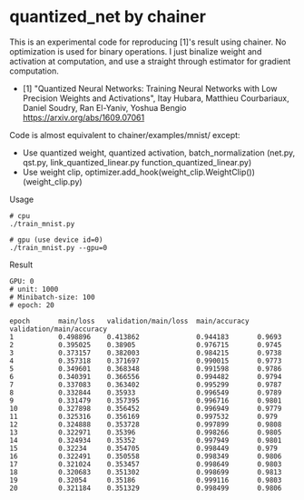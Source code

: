 # quantized_net by chainer

This is an experimental code for reproducing [1]'s result using chainer. 
No optimization is used for binary operations. I just binalize weight and activation at computation, and use a straight through estimator for gradient computation. 

- [1] "Quantized Neural Networks: Training Neural Networks with Low Precision Weights and Activations", Itay Hubara, Matthieu Courbariaux, Daniel Soudry, Ran El-Yaniv, Yoshua Bengio
https://arxiv.org/abs/1609.07061

Code is almost equivalent to chainer/examples/mnist/ except:

- Use quantized weight, quantized activation, batch_normalization (net.py, qst.py, link_quantized_linear.py function_quantized_linear.py)
- Use weight clip, optimizer.add_hook(weight_clip.WeightClip()) (weight_clip.py)


Usage
```
# cpu
./train_mnist.py

# gpu (use device id=0)
./train_mnist.py --gpu=0
```

Result
```
GPU: 0
# unit: 1000
# Minibatch-size: 100
# epoch: 20

epoch       main/loss   validation/main/loss  main/accuracy  validation/main/accuracy
1           0.498896    0.413862              0.944183       0.9693
2           0.395025    0.38905               0.976715       0.9745
3           0.373157    0.382003              0.984215       0.9738
4           0.357318    0.371697              0.990015       0.9773
5           0.349601    0.368348              0.991598       0.9786
6           0.340391    0.366556              0.994482       0.9794
7           0.337083    0.363402              0.995299       0.9787
8           0.332844    0.35933               0.996549       0.9789
9           0.331479    0.357395              0.996716       0.9801
10          0.327898    0.356452              0.996949       0.9779
11          0.325316    0.356169              0.997532       0.979
12          0.324888    0.353728              0.997899       0.9808
13          0.322971    0.35396               0.998266       0.9805
14          0.324934    0.35352               0.997949       0.9801
15          0.32234     0.354705              0.998449       0.979
16          0.322491    0.350558              0.998349       0.9806
17          0.321024    0.353457              0.998649       0.9803
18          0.320683    0.351302              0.998699       0.9813
19          0.32054     0.35186               0.999116       0.9803
20          0.321184    0.351329              0.998499       0.9806
```
